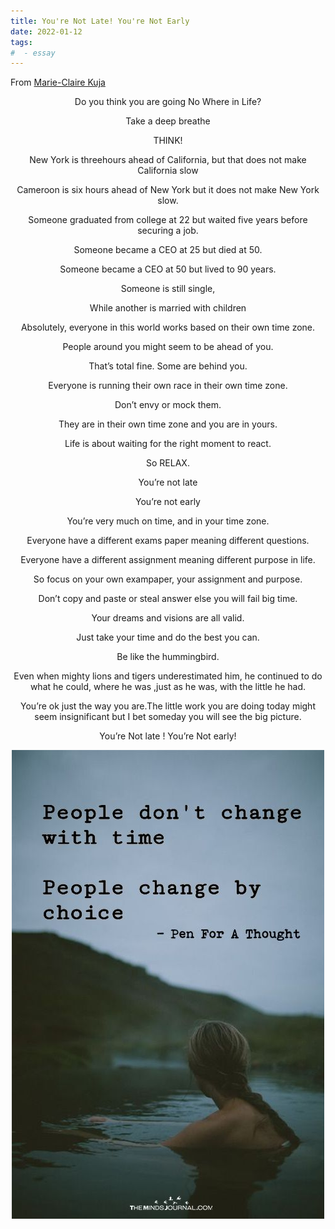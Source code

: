 ```yaml
---
title: You're Not Late! You're Not Early
date: 2022-01-12
tags:
#  - essay
---
```



From [Marie-Claire Kuja](https://www.worldpulse.com/community/users/kujamac12/posts/74996)

<p style="text-align:center"> Do you think you are going No Where in Life?</p>
<p style="text-align:center">Take a deep breathe</p>
<p style="text-align:center">THINK!</p>
<p style="text-align:center">New York is threehours ahead of California, but that does not make California slow</p>
<p style="text-align:center">Cameroon is six hours ahead of New York but it does not make New York slow.</p>
<p style="text-align:center">Someone graduated from college at 22 but waited five years before securing a job.</p>
<p style="text-align:center">Someone became a CEO at 25 but died at 50.</p>
<p style="text-align:center">Someone became a CEO at 50 but lived to 90 years.</p>
<p style="text-align:center">Someone is still single,</p>
<p style="text-align:center">While another is married with children</p>
<p style="text-align:center">Absolutely, everyone in this world works based on their own time zone.</p>
<p style="text-align:center">People around you might seem to be ahead of you.</p>
<p style="text-align:center">That’s total fine. Some are behind you.</p>
<p style="text-align:center">Everyone is running their own race in their own time zone.</p>
<p style="text-align:center">Don’t envy or mock them.</p>
<p style="text-align:center">They are in their own time zone and you are in yours.</p>
<p style="text-align:center">Life is about waiting for the right moment to react.</p>
<p style="text-align:center">So RELAX.</p>
<p style="text-align:center">You’re not late</p>
<p style="text-align:center">You’re not early</p>
<p style="text-align:center">You’re very much on time, and in your time zone.</p>
<p style="text-align:center">Everyone have a different exams paper meaning different questions.</p>
<p style="text-align:center">Everyone have a different assignment meaning different purpose in life.</p>
<p style="text-align:center">So focus on your own exampaper, your assignment and purpose.</p>
<p style="text-align:center">Don’t copy and paste or steal answer else you will fail big time.</p>
<p style="text-align:center">Your dreams and visions are all valid.</p>
<p style="text-align:center">Just take your time and do the best you can.</p>
<p style="text-align:center">Be like the hummingbird.</p>
<p style="text-align:center">Even when mighty lions and tigers underestimated him, he continued to do what he could, where he was ,just as he was, with the little he had.</p>
<p style="text-align:center">You’re ok just the way you are.The little work you are doing today might seem insignificant but I bet someday you will see the big picture.</p>
<p style="text-align:center">You’re Not late ! You’re Not early!</p>
<div style="text-align:center" ><img src="./imgs/pic-readme.png" /></div>
